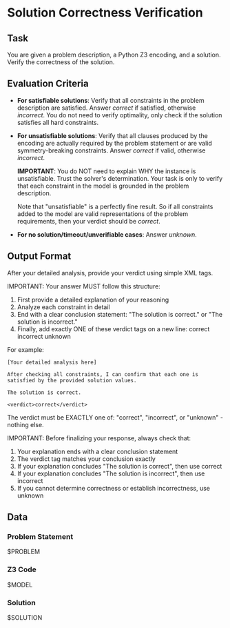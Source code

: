 # Solution Correctness Verification

## Task

You are given a problem description, a Python Z3 encoding, and a solution. Verify the correctness of the solution.

## Evaluation Criteria

- **For satisfiable solutions**: Verify that all constraints in the problem description are satisfied. Answer *correct* if satisfied, otherwise *incorrect*. You do not need to verify optimality, only check if the solution satisfies all hard constraints.
- **For unsatisfiable solutions**: Verify that all clauses produced by the encoding are actually required by the problem statement or are valid symmetry-breaking constraints. Answer *correct* if valid, otherwise *incorrect*. 

  **IMPORTANT**: You do NOT need to explain WHY the instance is unsatisfiable. Trust the solver's determination. Your task is only to verify that each constraint in the model is grounded in the problem description.

  Note that "unsatisfiable" is a perfectly fine result. So if all constraints added to the model are valid representations of the problem requirements, then your verdict should be *correct*.
- **For no solution/timeout/unverifiable cases**: Answer *unknown*.

## Output Format

After your detailed analysis, provide your verdict using simple XML tags.

IMPORTANT: Your answer MUST follow this structure:
1. First provide a detailed explanation of your reasoning
2. Analyze each constraint in detail
3. End with a clear conclusion statement: "The solution is correct." or "The solution is incorrect."
4. Finally, add exactly ONE of these verdict tags on a new line:
   <verdict>correct</verdict>
   <verdict>incorrect</verdict>
   <verdict>unknown</verdict>

For example:
```
[Your detailed analysis here]

After checking all constraints, I can confirm that each one is satisfied by the provided solution values.

The solution is correct.

<verdict>correct</verdict>
```

The verdict must be EXACTLY one of: "correct", "incorrect", or "unknown" - nothing else.

IMPORTANT: Before finalizing your response, always check that:
1. Your explanation ends with a clear conclusion statement
2. The verdict tag matches your conclusion exactly 
3. If your explanation concludes "The solution is correct", then use <verdict>correct</verdict>
4. If your explanation concludes "The solution is incorrect", then use <verdict>incorrect</verdict>
5. If you cannot determine correctness or establish incorrectness, use <verdict>unknown</verdict>

## Data

### Problem Statement

$PROBLEM

### Z3 Code

$MODEL

### Solution

$SOLUTION

